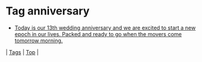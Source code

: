 <!--
title: Tag anniversary
date: 2020-06-28T15:26:59.775Z
tags:
-->
# Tag anniversary

 * [Today is our 13th wedding anniversary and we are excited to start a new epoch in our lives. Packed and ready to go when the movers come tomorrow morning.](93003969804.md)

| [Tags](tags.md) | [Top](index.md) |
